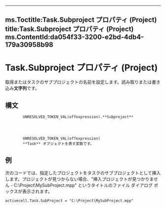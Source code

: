 

---
ms.Toctitle:Task.Subproject プロパティ (Project)
title:Task.Subproject プロパティ (Project)
ms.ContentId:da054f33-3200-e2bd-4db4-179a30958b98
---
# Task.Subproject プロパティ (Project)




取得またはタスクのサブプロジェクトの名前を設定します。読み取りまたは書き込み**文字列**です。

## 構文

            UNRESOLVED_TOKEN_VAL(offexpression).**Subproject**




            UNRESOLVED_TOKEN_VAL(offexpression)
            **Task** オブジェクトを表す変数です。



## 例
次のコードでは、指定したプロジェクトをタスクのサブプロジェクトとして挿入します。プロジェクトが見つからない場合、"挿入プロジェクトが見つかりません - C:\Project\MySubProject.mpp" というタイトルのファイル ダイアログ ボックスが表示されます。

```vba
activecell.Task.SubProject = "C:\Project\MySubProject.mpp"
```





